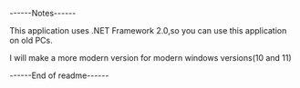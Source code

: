 ------Notes------

This application uses .NET Framework 2.0,so you can use this application on old PCs.

I will make a more modern version for modern windows versions(10 and 11)

------End of readme------
